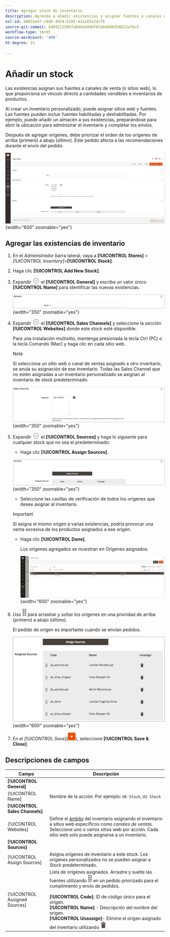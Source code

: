 ```yaml
---
title: Agregar stock de inventario
description: Aprenda a añadir existencias y asignar fuentes a canales de ventas (sitios web), proporcionando un vínculo directo a cantidades vendibles e inventarios de productos.
exl-id: d0032ed7-c0d6-4654-b182-43a165e7dcf6
source-git-commit: 4d89212585fa846eb94bf83a640d0358812afbc5
workflow-type: tm+mt
source-wordcount: '409'
ht-degree: 1%

---
```


# Añadir un stock

Las existencias asignan sus fuentes a canales de venta (o sitios web), lo que proporciona un vínculo directo a cantidades vendibles e inventarios de productos.

Al crear un inventario personalizado, puede asignar sitios web y fuentes. Las fuentes pueden incluir fuentes habilitadas y deshabilitadas. Por ejemplo, puede añadir un almacén a sus existencias, preparándose para abrir la ubicación para administrar el inventario y completar los envíos.

Después de agregar orígenes, debe priorizar el orden de los orígenes de arriba (primero) a abajo (último). Este pedido afecta a las recomendaciones durante el envío del pedido.

![Nuevo Stock](assets/inventory-stock-new.png){width="600" zoomable="yes"}

## Agregar las existencias de inventario

1. En el _Administrador_ barra lateral, vaya a **[!UICONTROL Stores]** > _[!UICONTROL Inventory]_>**[!UICONTROL Stock]**.

1. Haga clic **[!UICONTROL Add New Stock]**.

1. Expandir ![Selector de expansión](../assets/icon-display-expand.png) el **[!UICONTROL General]** y escriba un valor único **[!UICONTROL Name]** para identificar las nuevas existencias.

   ![Opciones de stock generales](assets/inventory-stock-general.png){width="350" zoomable="yes"}

1. Expandir ![Selector de expansión](../assets/icon-display-expand.png) el **[!UICONTROL Sales Channels]** y seleccione la sección **[!UICONTROL Websites]** donde este stock esté disponible.

   Para una instalación multisitio, mantenga presionada la tecla Ctrl (PC) o la tecla Comando (Mac) y haga clic en cada sitio web.

   >[!NOTE]
   >
   >Si selecciona un sitio web o canal de ventas asignado a otro inventario, se anula su asignación de ese inventario. Todas las Sales Channel que no estén asignadas a un inventario personalizado se asignan al inventario de stock predeterminado.

   ![Opciones de Sales Channel para stock](assets/inventory-sales-channel.png){width="350" zoomable="yes"}

1. Expandir ![Selector de expansión](../assets/icon-display-expand.png) el **[!UICONTROL Sources]** y haga lo siguiente para cualquier stock que no sea el predeterminado:

   - Haga clic **[!UICONTROL Assign Sources]**.

   ![Orígenes asignados](assets/inventory-stock-sources.png){width="350" zoomable="yes"}

   - Seleccione las casillas de verificación de todos los orígenes que desee asignar al inventario.

   >[!IMPORTANT]
   >
   >Si asigna el mismo origen a varias existencias, podría provocar una venta excesiva de los productos asignados a ese origen.

   - Haga clic **[!UICONTROL Done]**.

     Los orígenes agregados se muestran en Orígenes asignados.

     ![Asignar fuentes a stock](assets/inventory-assign-sources.png){width="600" zoomable="yes"}

1. Uso ![Icono Ordenar](assets/icon-sort.png) para arrastrar y soltar los orígenes en una prioridad de arriba (primero) a abajo (último).

   El pedido de origen es importante cuando se envían pedidos.

   ![Ejemplo de orígenes asignados](assets/inventory-stock-priority-after.png){width="600" zoomable="yes"}

1. En el _[!UICONTROL Save]_(![Flecha de menú](../assets/icon-menu-down-arrow-red.png)), seleccione **[!UICONTROL Save & Close]**.

## Descripciones de campos

| Campo | Descripción |
|--|--|
| **[!UICONTROL General]** | |
| [!UICONTROL Name] | Nombre de la acción. Por ejemplo: `UK Stock`, `US Stock` |
| **[!UICONTROL Sales Channels]** | |
| [!UICONTROL Websites] | Define el [ámbito](../getting-started/websites-stores-views.md#scope-settings) del inventario asignando el inventario a sitios web específicos como _canales de ventas_. Seleccione uno o varios sitios web por acción. Cada sitio web solo puede asignarse a un inventario. |
| **[!UICONTROL Sources]** | |
| [!UICONTROL Assign Sources] | Asigna orígenes de inventario a este stock. Los orígenes personalizados no se pueden asignar a Stock predeterminado. |
| [!UICONTROL Assigned Sources] | Lista de orígenes asignados. Arrastre y suelte las fuentes utilizando ![Icono Ordenar](assets/icon-sort.png) en un pedido priorizado para el cumplimiento y envío de pedidos.<br/><br/>**[!UICONTROL Code]**: ID de código único para el origen.<br/>**[!UICONTROL Name]** - Descripción del nombre del origen.<br/>**[!UICONTROL Unassign]**- Elimine el origen asignado del inventario utilizando ![Icono de papelera](../assets/icon-delete-trashcan-solid.png). |

